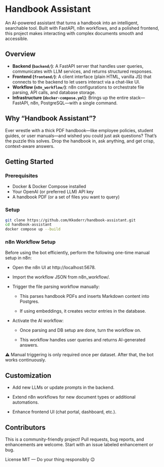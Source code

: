 # Handbook Assistant

An AI-powered assistant that turns a handbook into an intelligent, searchable tool. Built with FastAPI, n8n workflows, and a polished frontend, this project makes interacting with complex documents smooth and accessible.

##  Overview

- **Backend (`backend/`)**: A FastAPI server that handles user queries, communicates with LLM services, and returns structured responses.
- **Frontend (`frontend/`)**: A client interface (plain HTML, vanilla JS) that connects to the backend to let users interact via a chat-like UI.
- **Workflow (`n8n_workflow/`)**: n8n configurations to orchestrate file parsing, API calls, and database storage.
- **Infrastructure (`docker-compose.yml`)**: Brings up the entire stack—FastAPI, n8n, PostgreSQL—with a single command.

##  Why “Handbook Assistant”?

Ever wrestle with a thick PDF handbook—like employee policies, student guides, or user manuals—and wished you could just ask questions? That’s the puzzle this solves. Drop the handbook in, ask anything, and get crisp, context-aware answers.

## Getting Started

### Prerequisites

- Docker & Docker Compose installed  
- Your OpenAI (or preferred LLM) API key  
- A handbook PDF (or a set of files you want to query)

### Setup

```bash
git clone https://github.com/Kkoderr/handbook-assistant.git
cd handbook-assistant
docker compose up --build
```

### n8n Workflow Setup

Before using the bot efficiently, perform the following one-time manual setup in n8n:

- Open the n8n UI at http://localhost:5678.

- Import the workflow JSON from n8n_workflow/.

- Trigger the file parsing workflow manually:

  - This parses handbook PDFs and inserts Markdown content into Postgres.

  - If using embeddings, it creates vector entries in the database.

- Activate the AI workflow:

  - Once parsing and DB setup are done, turn the workflow on.

  - This workflow handles user queries and returns AI-generated answers.

⚠️ Manual triggering is only required once per dataset. After that, the bot works continuously.

## Customization

- Add new LLMs or update prompts in the backend.

- Extend n8n workflows for new document types or additional automations.

- Enhance frontend UI (chat portal, dashboard, etc.).

## Contributors

This is a community-friendly project! Pull requests, bug reports, and enhancements are welcome. Start with an issue labeled enhancement or bug.

License
MIT
 — Do your thing responsibly 😉
